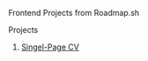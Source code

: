 Frontend Projects from Roadmap.sh

Projects

1. [Singel-Page CV](https://roadmap.sh/projects/single-page-cv)
